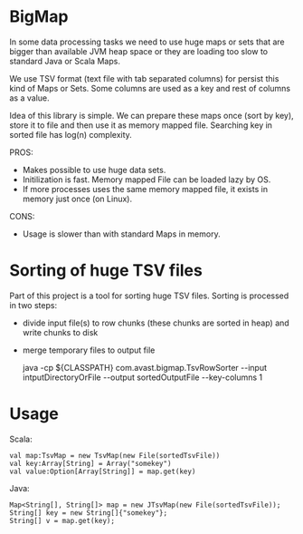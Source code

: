 BigMap
======

In some data processing tasks we need to use huge maps or sets that are bigger
than available JVM heap space or they are loading too slow to standard Java or Scala Maps.

We use TSV format (text file with tab separated columns) for persist this kind of Maps or Sets.
Some columns are used as a key and rest of columns as a value.

Idea of this library is simple. We can prepare these maps once (sort by key),
store it to file and then use it as memory mapped file.
Searching key in sorted file has log(n) complexity.

PROS:

 * Makes possible to use huge data sets.
 * Initilization is fast. Memory mapped File can be loaded lazy by OS.
 * If more processes uses the same memory mapped file, it exists in memory just once (on Linux).
 
CONS:

 * Usage is slower than with standard Maps in memory.


Sorting of huge TSV files
=========================

Part of this project is a tool for sorting huge TSV files.
Sorting is processed in two steps:

 * divide input file(s) to row chunks (these chunks are sorted in heap) and write chunks to disk
 * merge temporary files to output file


    java -cp ${CLASSPATH} com.avast.bigmap.TsvRowSorter 
      --input intputDirectoryOrFile 
      --output sortedOutputFile 
      --key-columns 1 

Usage
=====

Scala:

    val map:TsvMap = new TsvMap(new File(sortedTsvFile))
    val key:Array[String] = Array("somekey")
    val value:Option[Array[String]] = map.get(key)

Java:

    Map<String[], String[]> map = new JTsvMap(new File(sortedTsvFile));
    String[] key = new String[]{"somekey"};
    String[] v = map.get(key);
